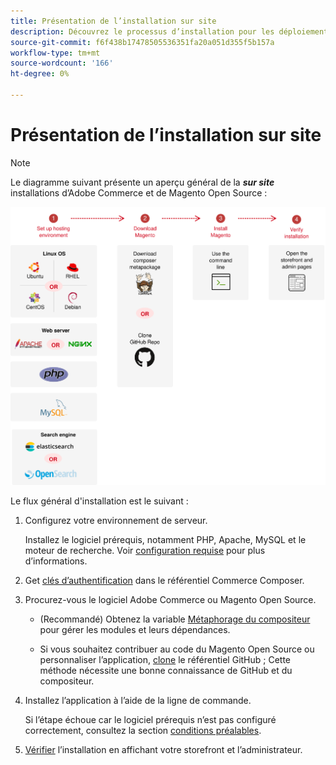 ```yaml
---
title: Présentation de l’installation sur site
description: Découvrez le processus d’installation pour les déploiements sur site d’Adobe Commerce et de Magento Open Source.
source-git-commit: f6f438b17478505536351fa20a051d355f5b157a
workflow-type: tm+mt
source-wordcount: '166'
ht-degree: 0%

---
```



# Présentation de l’installation sur site

>[!NOTE]
>
>Le diagramme suivant présente un aperçu général de la _**sur site**_ installations d’Adobe Commerce et de Magento Open Source :

![Fonctionnement de l’installation](../assets/installation/install-diagram-24.svg)

Le flux général d&#39;installation est le suivant :

1. Configurez votre environnement de serveur.

   Installez le logiciel prérequis, notamment PHP, Apache, MySQL et le moteur de recherche. Voir [configuration requise](system-requirements.md) pour plus d’informations.

1. Get [clés d’authentification](prerequisites/authentication-keys.md) dans le référentiel Commerce Composer.

1. Procurez-vous le logiciel Adobe Commerce ou Magento Open Source.

   * (Recommandé) Obtenez la variable [Métaphorage du compositeur](composer.md) pour gérer les modules et leurs dépendances.

   * Si vous souhaitez contribuer au code du Magento Open Source ou personnaliser l’application, [clone](https://developer.adobe.com/commerce/contributor/guides/install/clone-repository/) le référentiel GitHub ; Cette méthode nécessite une bonne connaissance de GitHub et du compositeur.

1. Installez l’application à l’aide de la ligne de commande.

   Si l’étape échoue car le logiciel prérequis n’est pas configuré correctement, consultez la section [conditions préalables](prerequisites/overview.md).

1. [Vérifier](next-steps/verify.md) l’installation en affichant votre storefront et l’administrateur.

